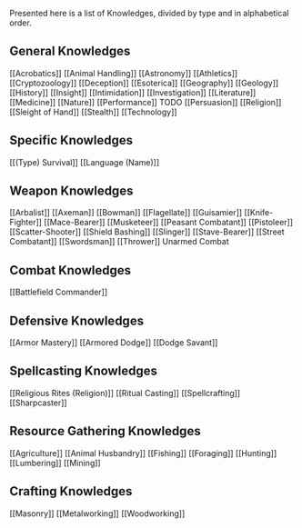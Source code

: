 Presented here is a list of Knowledges, divided by type and in alphabetical order.

## General Knowledges
[[Acrobatics]]
[[Animal Handling]]
[[Astronomy]]
[[Athletics]]
[[Cryptozoology]]
[[Deception]]
[[Esoterica]]
[[Geography]]
[[Geology]]
[[History]]
[[Insight]]
[[Intimidation]]
[[Investigation]]
[[Literature]]
[[Medicine]]
[[Nature]]
[[Performance]] TODO
[[Persuasion]]
[[Religion]]
[[Sleight of Hand]]
[[Stealth]]
[[Technology]]

## Specific Knowledges
[[(Type) Survival]]
[[Language (Name)]]

## Weapon Knowledges
[[Arbalist]]
[[Axeman]]
[[Bowman]]
[[Flagellate]]
[[Guisamier]]
[[Knife-Fighter]]
[[Mace-Bearer]]
[[Musketeer]]
[[Peasant Combatant]]
[[Pistoleer]]
[[Scatter-Shooter]]
[[Shield Bashing]]
[[Slinger]]
[[Stave-Bearer]]
[[Street Combatant]]
[[Swordsman]]
[[Thrower]]
Unarmed Combat

## Combat Knowledges
[[Battlefield Commander]]

## Defensive Knowledges
[[Armor Mastery]]
[[Armored Dodge]]
[[Dodge Savant]]

## Spellcasting Knowledges
[[Religious Rites (Religion)]]
[[Ritual Casting]]
[[Spellcrafting]]
[[Sharpcaster]]

## Resource Gathering Knowledges
[[Agriculture]]
[[Animal Husbandry]]
[[Fishing]]
[[Foraging]]
[[Hunting]]
[[Lumbering]]
[[Mining]]

## Crafting Knowledges
[[Masonry]]
[[Metalworking]]
[[Woodworking]]